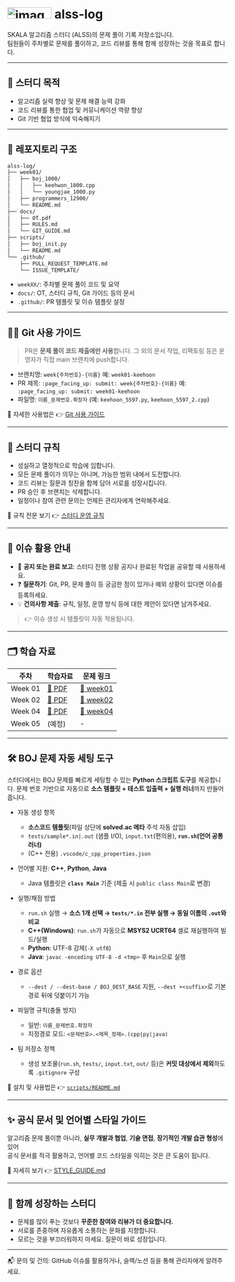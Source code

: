 # <img width="101.2" height="25.85" alt="image" src="https://github.com/user-attachments/assets/e3f14879-c39e-4a9d-bf07-afc3baaaf47c" /> alss-log

SKALA 알고리즘 스터디 (ALSS)의 문제 풀이 기록 저장소입니다.  
팀원들이 주차별로 문제를 풀이하고, 코드 리뷰를 통해 함께 성장하는 것을 목표로 합니다.

---

## 🚩 스터디 목적

- 알고리즘 실력 향상 및 문제 해결 능력 강화
- 코드 리뷰를 통한 협업 및 커뮤니케이션 역량 향상
- Git 기반 협업 방식에 익숙해지기

---

## 📁 레포지토리 구조

```bash
alss-log/
├── week01/
│   ├── boj_1000/
│   │   ├── keehwon_1000.cpp
│   │   └── youngjae_1000.py
│   ├── programmers_12900/
│   └── README.md
├── docs/
│   ├── OT.pdf
│   ├── RULES.md
│   └── GIT_GUIDE.md
├── scripts/
│   ├── boj_init.py
│   └── README.md
└── .github/
    ├── PULL_REQUEST_TEMPLATE.md
    └── ISSUE_TEMPLATE/
````

- `weekXX/`: 주차별 문제 풀이 코드 및 요약
- `docs/`: OT, 스터디 규칙, Git 가이드 등의 문서
- `.github/`: PR 템플릿 및 이슈 템플릿 설정

---

## 🧑‍💻 Git 사용 가이드

> PR은 **문제 풀이 코드 제출에만 사용**합니다.
> 그 외의 문서 작업, 리팩토링 등은 운영자가 직접 main 브랜치에 push합니다.

- 브랜치명: `week{주차번호}-{이름}`
  예: `week01-keehoon`
- PR 제목: `:page_facing_up: submit: week{주차번호}-{이름}`
  예: `:page_facing_up: submit: week01-keehoon`
- 파일명: `이름_문제번호.확장자` (예: `keehoon_5597.py`, `keehoon_5597_2.cpp`)

📘 자세한 사용법은 👉 [Git 사용 가이드](./docs/GIT_GUIDE.md)

---

## 📌 스터디 규칙

- 성실하고 열정적으로 학습에 임합니다.
- 모든 문제 풀이가 의무는 아니며, 가능한 범위 내에서 도전합니다.
- 코드 리뷰는 질문과 칭찬을 함께 담아 서로를 성장시킵니다.
- PR 승인 후 브랜치는 삭제합니다.
- 일정이나 참여 관련 문의는 언제든 관리자에게 연락해주세요.

📃 규칙 전문 보기 👉 [스터디 운영 규칙](./docs/RULES.md)

---

## 📝 이슈 활용 안내

- 📢 **공지 또는 완료 보고**: 스터디 진행 상황 공지나 완료된 작업을 공유할 때 사용하세요.
- ❓ **질문하기**: Git, PR, 문제 풀이 등 궁금한 점이 있거나 예외 상황이 있다면 이슈를 등록하세요.
- 💡 **건의사항 제출**: 규칙, 일정, 운영 방식 등에 대한 제안이 있다면 남겨주세요.

> 👉 이슈 생성 시 템플릿이 자동 적용됩니다.

---

## 🗂️ 학습 자료

| 주차      | 학습자료                                   | 문제 링크                 |
| ------- | -------------------------------------- | --------------------- |
| Week 01 | [📄 PDF](./docs/study-note-week01.pdf) | [📂 week01](./problems/week01) |
| Week 02 | [📄 PDF](./docs/study-note-week02.pdf) | [📂 week02](./problems/week02) |
| Week 04 | [📄 PDF](./docs/study-note-week04.pdf) | [📂 week04](./problems/week04) |
| Week 05 | (예정)                                   | -                     |

---

## 🛠️ BOJ 문제 자동 세팅 도구

스터디에서는 BOJ 문제를 빠르게 세팅할 수 있는 **Python 스크립트 도구**를 제공합니다.
문제 번호 기반으로 자동으로 **소스 템플릿 + 테스트 입출력 + 실행 러너**까지 만들어 줍니다.

- 자동 생성 항목

  - **소스코드 템플릿**(파일 상단에 **solved.ac 메타** 주석 자동 삽입)
  - `tests/sample*.in|.out` (샘플 I/O), `input.txt`(편의용), **`run.sh`(언어 공통 러너)**
  - (C++ 전용) `.vscode/c_cpp_properties.json`
- 언어별 지원: **C++**, **Python**, **Java**

  - Java 템플릿은 **`class Main`** 기준 (제출 시 `public class Main`로 변경)
- 실행/채점 방법

  - `run.sh` 실행 → **소스 1개 선택 → `tests/*.in` 전부 실행 → 동일 이름의 `.out`와 비교**
  - **C++(Windows)**: `run.sh`가 자동으로 **MSYS2 UCRT64** 셸로 재실행하여 빌드/실행
  - **Python**: UTF-8 강제(`-X utf8`)
  - **Java**: `javac -encoding UTF-8 -d <tmp>` 후 `Main`으로 실행
- 경로 옵션

  - `--dest / --dest-base / BOJ_DEST_BASE` 지원, `--dest +<suffix>`로 기본 경로 뒤에 덧붙이기 가능
- 파일명 규칙(충돌 방지)

  - 일반: `이름_문제번호.확장자`
  - 지정경로 모드: `<문제번호>.<제목_정제>.(cpp|py|java)`
- 팀 저장소 정책

  - 생성 보조물(`run.sh`, `tests/`, `input.txt`, `out/` 등)은 **커밋 대상에서 제외**하도록 `.gitignore` 구성

📘 설치 및 사용법은 👉 [`scripts/README.md`](./scripts/README.md)

---

## ✨ 공식 문서 및 언어별 스타일 가이드

알고리즘 문제 풀이뿐 아니라, **실무 개발과 협업**, **기술 면접**, **장기적인 개발 습관 형성**에 있어  
공식 문서를 적극 활용하고, 언어별 코드 스타일을 익히는 것은 큰 도움이 됩니다.

📘 자세히 보기 👉 [STYLE_GUIDE.md](./docs/STYLE_GUIDE.md)

---

## 🙌 함께 성장하는 스터디

- 문제를 많이 푸는 것보다 **꾸준한 참여와 리뷰가 더 중요합니다.**
- 서로를 존중하며 자유롭게 소통하는 문화를 지향합니다.
- 모르는 것을 부끄러워하지 마세요. 질문이 바로 성장입니다.

---

📬 문의 및 건의: GitHub 이슈를 활용하거나, 슬랙/노션 등을 통해 관리자에게 알려주세요.
